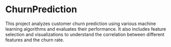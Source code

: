 # ChurnPrediction
This project analyzes customer churn prediction using various machine learning algorithms and evaluates their performance. It also includes feature selection and visualizations to understand the correlation between different features and the churn rate.
